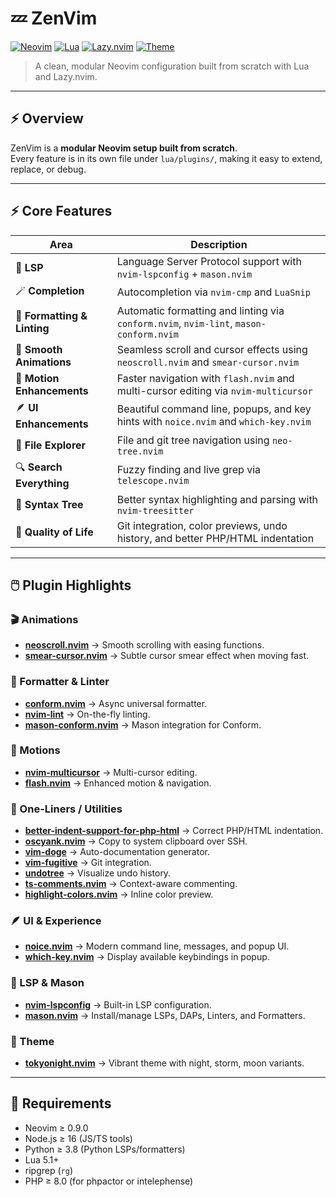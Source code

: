 # 💤 ZenVim

[![Neovim](https://img.shields.io/badge/Neovim-0.9+-green?logo=neovim)](https://neovim.io/)
[![Lua](https://img.shields.io/badge/Lua-5.1-blue?logo=lua)](https://www.lua.org/)
[![Lazy.nvim](https://img.shields.io/badge/Plugin%20Manager-Lazy.nvim-orange)](https://github.com/folke/lazy.nvim)
[![Theme](https://img.shields.io/badge/Theme-TokyoNight-purple)](https://github.com/folke/tokyonight.nvim)

> A clean, modular Neovim configuration built from scratch with Lua and Lazy.nvim.

---

## ⚡ Overview

ZenVim is a **modular Neovim setup built from scratch**.  
Every feature is in its own file under `lua/plugins/`, making it easy to extend, replace, or debug.  

---

## ⚡ Core Features

| Area | Description |
|------|--------------|
| 🧠 **LSP** | Language Server Protocol support with `nvim-lspconfig` + `mason.nvim` |
| 🪄 **Completion** | Autocompletion via `nvim-cmp` and `LuaSnip` |
| 🧹 **Formatting & Linting** | Automatic formatting and linting via `conform.nvim`, `nvim-lint`, `mason-conform.nvim` |
| 🎥 **Smooth Animations** | Seamless scroll and cursor effects using `neoscroll.nvim` and `smear-cursor.nvim` |
| 🚀 **Motion Enhancements** | Faster navigation with `flash.nvim` and multi-cursor editing via `nvim-multicursor` |
| 🪶 **UI Enhancements** | Beautiful command line, popups, and key hints with `noice.nvim` and `which-key.nvim` |
| 🧭 **File Explorer** | File and git tree navigation using `neo-tree.nvim` |
| 🔍 **Search Everything** | Fuzzy finding and live grep via `telescope.nvim` |
| 🌳 **Syntax Tree** | Better syntax highlighting and parsing with `nvim-treesitter` |
| 💾 **Quality of Life** | Git integration, color previews, undo history, and better PHP/HTML indentation |

---

## 🖱️ Plugin Highlights

### 🎬 Animations
- **[neoscroll.nvim](https://github.com/karb94/neoscroll.nvim)** → Smooth scrolling with easing functions.
- **[smear-cursor.nvim](https://github.com/sphamba/smear-cursor.nvim)** → Subtle cursor smear effect when moving fast.

### 🧹 Formatter & Linter
- **[conform.nvim](https://github.com/stevearc/conform.nvim)** → Async universal formatter.
- **[nvim-lint](https://github.com/mfussenegger/nvim-lint)** → On-the-fly linting.
- **[mason-conform.nvim](https://github.com/zeioth/mason-conform.nvim)** → Mason integration for Conform.

### 🏃 Motions
- **[nvim-multicursor](https://github.com/smoka7/multicursors.nvim)** → Multi-cursor editing.
- **[flash.nvim](https://github.com/folke/flash.nvim)** → Enhanced motion & navigation.

### 🧩 One-Liners / Utilities
- **[better-indent-support-for-php-html](https://github.com/Vimjas/vim-html-php-indent)** → Correct PHP/HTML indentation.
- **[oscyank.nvim](https://github.com/ojroques/nvim-osc52)** → Copy to system clipboard over SSH.
- **[vim-doge](https://github.com/kkoomen/vim-doge)** → Auto-documentation generator.
- **[vim-fugitive](https://github.com/tpope/vim-fugitive)** → Git integration.
- **[undotree](https://github.com/mbbill/undotree)** → Visualize undo history.
- **[ts-comments.nvim](https://github.com/JoosepAlviste/nvim-ts-context-commentstring)** → Context-aware commenting.
- **[highlight-colors.nvim](https://github.com/brenoprata10/nvim-highlight-colors)** → Inline color preview.

### 🪶 UI & Experience
- **[noice.nvim](https://github.com/folke/noice.nvim)** → Modern command line, messages, and popup UI.
- **[which-key.nvim](https://github.com/folke/which-key.nvim)** → Display available keybindings in popup.

### 🧠 LSP & Mason
- **[nvim-lspconfig](https://github.com/neovim/nvim-lspconfig)** → Built-in LSP configuration.
- **[mason.nvim](https://github.com/williamboman/mason.nvim)** → Install/manage LSPs, DAPs, Linters, and Formatters.

### 🎨 Theme
- **[tokyonight.nvim](https://github.com/folke/tokyonight.nvim)** → Vibrant theme with night, storm, moon variants.

---

## 🧰 Requirements

- Neovim ≥ 0.9.0  
- Node.js ≥ 16 (JS/TS tools)  
- Python ≥ 3.8 (Python LSPs/formatters)  
- Lua 5.1+  
- ripgrep (`rg`)  
- PHP ≥ 8.0 (for phpactor or intelephense)

